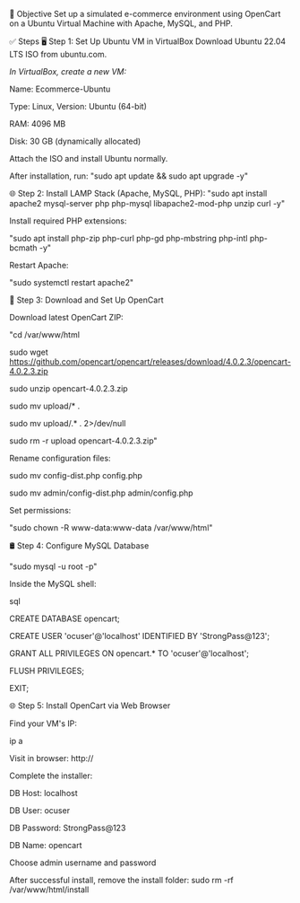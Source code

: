 🔹 Objective
Set up a simulated e-commerce environment using OpenCart on a Ubuntu Virtual Machine with Apache, MySQL, and PHP.

✅ Steps
🖥️ Step 1: Set Up Ubuntu VM in VirtualBox
Download Ubuntu 22.04 LTS ISO from ubuntu.com.

*In VirtualBox, create a new VM:*

Name: Ecommerce-Ubuntu

Type: Linux, Version: Ubuntu (64-bit)

RAM: 4096 MB

Disk: 30 GB (dynamically allocated)

Attach the ISO and install Ubuntu normally.

After installation, run:
"sudo apt update && sudo apt upgrade -y"


🌐 Step 2: Install LAMP Stack (Apache, MySQL, PHP):
"sudo apt install apache2 mysql-server php php-mysql libapache2-mod-php unzip curl -y"

Install required PHP extensions:

"sudo apt install php-zip php-curl php-gd php-mbstring php-intl php-bcmath -y"

Restart Apache:

"sudo systemctl restart apache2"


🧰 Step 3: Download and Set Up OpenCart

Download latest OpenCart ZIP:

"cd /var/www/html

sudo wget https://github.com/opencart/opencart/releases/download/4.0.2.3/opencart-4.0.2.3.zip

sudo unzip opencart-4.0.2.3.zip

sudo mv upload/* .

sudo mv upload/.* . 2>/dev/null

sudo rm -r upload opencart-4.0.2.3.zip"

Rename configuration files:

sudo mv config-dist.php config.php

sudo mv admin/config-dist.php admin/config.php

Set permissions:

"sudo chown -R www-data:www-data /var/www/html"

🛢️ Step 4: Configure MySQL Database

"sudo mysql -u root -p"

Inside the MySQL shell:

sql

CREATE DATABASE opencart;

CREATE USER 'ocuser'@'localhost' IDENTIFIED BY 'StrongPass@123';

GRANT ALL PRIVILEGES ON opencart.* TO 'ocuser'@'localhost';

FLUSH PRIVILEGES;

EXIT;

🌐 Step 5: Install OpenCart via Web Browser

Find your VM's IP:

ip a

Visit in browser: http://<your-ip>

Complete the installer:

DB Host: localhost

DB User: ocuser

DB Password: StrongPass@123

DB Name: opencart

Choose admin username and password

After successful install, remove the install folder:
sudo rm -rf  /var/www/html/install
